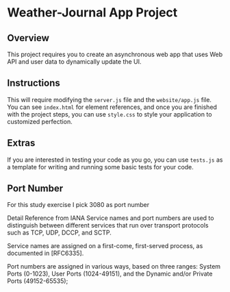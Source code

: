 # Weather-Journal App Project

## Overview
This project requires you to create an asynchronous web app that uses Web API and user data to dynamically update the UI. 

## Instructions
This will require modifying the `server.js` file and the `website/app.js` file. You can see `index.html` for element references, and once you are finished with the project steps, you can use `style.css` to style your application to customized perfection.

## Extras
If you are interested in testing your code as you go, you can use `tests.js` as a template for writing and running some basic tests for your code.

## Port Number
For this study exercise I pick 3080 as port number

Detail Reference from IANA
Service names and port numbers are used to distinguish between different
services that run over transport protocols such as TCP, UDP, DCCP, and
SCTP.

Service names are assigned on a first-come, first-served process, as
documented in [RFC6335].

Port numbers are assigned in various ways, based on three ranges: System
Ports (0-1023), User Ports (1024-49151), and the Dynamic and/or Private
Ports (49152-65535);
